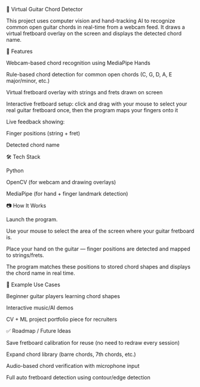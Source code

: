 🎸 Virtual Guitar Chord Detector

This project uses computer vision and hand-tracking AI to recognize common open guitar chords in real-time from a webcam feed. It draws a virtual fretboard overlay on the screen and displays the detected chord name.

🚀 Features

Webcam-based chord recognition using MediaPipe Hands

Rule-based chord detection for common open chords (C, G, D, A, E major/minor, etc.)

Virtual fretboard overlay with strings and frets drawn on screen

Interactive fretboard setup: click and drag with your mouse to select your real guitar fretboard once, then the program maps your fingers onto it

Live feedback showing:

Finger positions (string + fret)

Detected chord name

🛠️ Tech Stack

Python

OpenCV (for webcam and drawing overlays)

MediaPipe (for hand + finger landmark detection)

📷 How It Works

Launch the program.

Use your mouse to select the area of the screen where your guitar fretboard is.

Place your hand on the guitar — finger positions are detected and mapped to strings/frets.

The program matches these positions to stored chord shapes and displays the chord name in real time.

🎯 Example Use Cases

Beginner guitar players learning chord shapes

Interactive music/AI demos

CV + ML project portfolio piece for recruiters

✅ Roadmap / Future Ideas

Save fretboard calibration for reuse (no need to redraw every session)

Expand chord library (barre chords, 7th chords, etc.)

Audio-based chord verification with microphone input

Full auto fretboard detection using contour/edge detection
